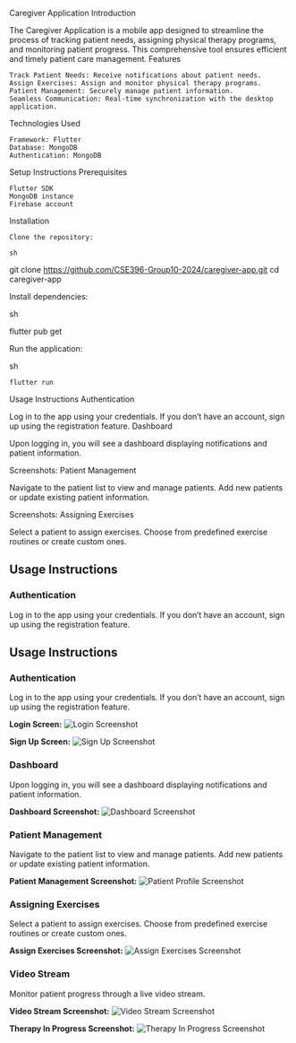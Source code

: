 Caregiver Application
Introduction

The Caregiver Application is a mobile app designed to streamline the process of tracking patient needs, assigning physical therapy programs, and monitoring patient progress. This comprehensive tool ensures efficient and timely patient care management.
Features

    Track Patient Needs: Receive notifications about patient needs.
    Assign Exercises: Assign and monitor physical therapy programs.
    Patient Management: Securely manage patient information.
    Seamless Communication: Real-time synchronization with the desktop application.

Technologies Used

    Framework: Flutter
    Database: MongoDB
    Authentication: MongoDB

Setup Instructions
Prerequisites

    Flutter SDK
    MongoDB instance
    Firebase account

Installation

    Clone the repository:

    sh

git clone https://github.com/CSE396-Group10-2024/caregiver-app.git
cd caregiver-app

Install dependencies:

sh

flutter pub get


Run the application:

sh

    flutter run

Usage Instructions
Authentication

Log in to the app using your credentials. If you don’t have an account, sign up using the registration feature.
Dashboard

Upon logging in, you will see a dashboard displaying notifications and patient information.

Screenshots:
Patient Management

Navigate to the patient list to view and manage patients. Add new patients or update existing patient information.

Screenshots:
Assigning Exercises

Select a patient to assign exercises. Choose from predefined exercise routines or create custom ones.

## Usage Instructions

### Authentication
Log in to the app using your credentials. If you don’t have an account, sign up using the registration feature.

## Usage Instructions

### Authentication
Log in to the app using your credentials. If you don’t have an account, sign up using the registration feature.

**Login Screen:**
![Login Screenshot](readme_images/login.png)

**Sign Up Screen:**
![Sign Up Screenshot](readme_images/signup.png)

### Dashboard
Upon logging in, you will see a dashboard displaying notifications and patient information.

**Dashboard Screenshot:**
![Dashboard Screenshot](readme_images/homepage.png)

### Patient Management
Navigate to the patient list to view and manage patients. Add new patients or update existing patient information.

**Patient Management Screenshot:**
![Patient Profile Screenshot](readme_images/patient_profile.png)

### Assigning Exercises
Select a patient to assign exercises. Choose from predefined exercise routines or create custom ones.

**Assign Exercises Screenshot:**
![Assign Exercises Screenshot](readme_images/add_exercises.png)

### Video Stream
Monitor patient progress through a live video stream.

**Video Stream Screenshot:**
![Video Stream Screenshot](readme_images/video_stream.png)

**Therapy In Progress Screenshot:**
![Therapy In Progress Screenshot](readme_images/therapy_in_progress.png)
